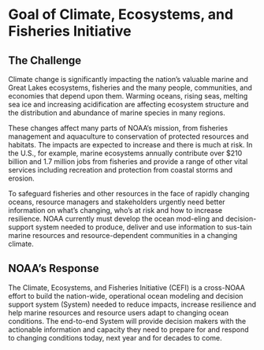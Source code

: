 # Goal of Climate, Ecosystems, and Fisheries Initiative

## The Challenge
Climate change is significantly impacting the nation’s valuable marine and Great Lakes ecosystems, fisheries and the many people, communities, and economies that depend upon them. Warming oceans, rising seas, melting sea ice and increasing acidification are affecting ecosystem structure and the distribution and abundance of marine species in many regions.

These changes affect many parts of NOAA’s mission, from fisheries management and aquaculture to conservation of protected resources and habitats. The impacts are expected to increase and there is much at risk. In the U.S., for example, marine ecosystems annually contribute over $210 billion and 1.7 million jobs from fisheries and provide a range of other vital services including recreation and protection from coastal storms and erosion.

To safeguard fisheries and other resources in the face of rapidly changing oceans, resource managers and stakeholders urgently need better information on what’s changing, who’s at risk and how to increase resilience. NOAA currently must develop the ocean mod-eling and decision-support system needed to produce, deliver and use information to sus-tain marine resources and resource-dependent communities in a changing climate.

## NOAA’s Response
The Climate, Ecosystems, and Fisheries Initiative (CEFI) is a cross-NOAA effort to build the nation-wide, operational ocean modeling and decision support system (System) needed to reduce impacts, increase resilience and help marine resources and resource users adapt to changing ocean conditions. The end-to-end System will provide decision makers with the actionable information and capacity they need to prepare for and respond to changing conditions today, next year and for decades to come.